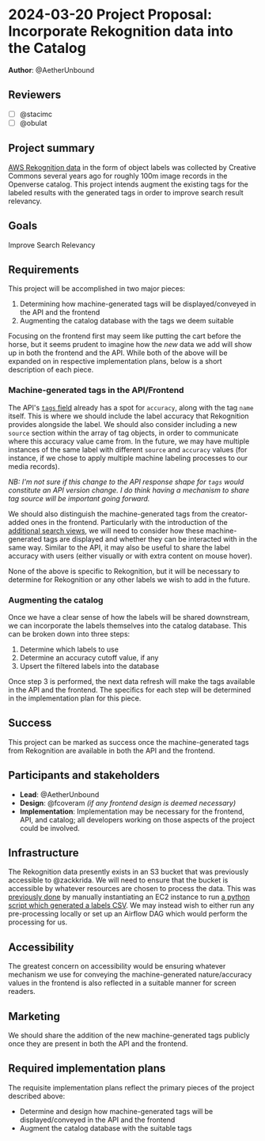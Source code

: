 # 2024-03-20 Project Proposal: Incorporate Rekognition data into the Catalog

**Author**: @AetherUnbound

## Reviewers

<!-- Choose two people at your discretion who make sense to review this based on their existing expertise. Check in to make sure folks aren't currently reviewing more than one other proposal or RFC. -->

- [ ] @stacimc
- [ ] @obulat

## Project summary

<!-- A brief one or two sentence summary of the project's features -->

[AWS Rekognition data][aws_rekognition] in the form of object labels was
collected by Creative Commons several years ago for roughly 100m image records
in the Openverse catalog. This project intends augment the existing tags for the
labeled results with the generated tags in order to improve search result
relevancy.

[aws_rekognition]: https://aws.amazon.com/rekognition/

## Goals

<!-- Which yearly goal does this project advance? -->

Improve Search Relevancy

## Requirements

<!-- Detailed descriptions of the features required for the project. Include user stories if you feel they'd be helpful, but focus on describing a specification for how the feature would work with an eye towards edge cases. -->

This project will be accomplished in two major pieces:

1. Determining how machine-generated tags will be displayed/conveyed in the API
   and the frontend
2. Augmenting the catalog database with the tags we deem suitable

Focusing on the frontend first may seem like putting the cart before the horse,
but it seems prudent to imagine how the _new_ data we add will show up in both
the frontend and the API. While both of the above will be expanded on in
respective implementation plans, below is a short description of each piece.

### Machine-generated tags in the API/Frontend

The API's [`tags` field][api_tags_field] already has a spot for `accuracy`,
along with the tag `name` itself. This is where we should include the label
accuracy that Rekognition provides alongside the label. We should also consider
including a new `source` section within the array of tag objects, in order to
communicate where this accuracy value came from. In the future, we may have
multiple instances of the same label with different `source` and `accuracy`
values (for instance, if we chose to apply multiple machine labeling processes
to our media records).

_NB: I'm not sure if this change to the API response shape for `tags` would
constitute an API version change. I do think having a mechanism to share tag
source will be important going forward._

[api_tags_field]:
  https://api.openverse.engineering/v1/#tag/images/operation/images_search

We should also distinguish the machine-generated tags from the creator-added
ones in the frontend. Particularly with the introduction of the
[additional search views](../additional_search_views/index.md), we will need to
consider how these machine-generated tags are displayed and whether they can be
interacted with in the same way. Similar to the API, it may also be useful to
share the label accuracy with users (either visually or with extra content on
mouse hover).

None of the above is specific to Rekognition, but it will be necessary to
determine for Rekognition or any other labels we wish to add in the future.

### Augmenting the catalog

Once we have a clear sense of how the labels will be shared downstream, we can
incorporate the labels themselves into the catalog database. This can be broken
down into three steps:

1. Determine which labels to use
2. Determine an accuracy cutoff value, if any
3. Upsert the filtered labels into the database

Once step 3 is performed, the next data refresh will make the tags available in
the API and the frontend. The specifics for each step will be determined in the
implementation plan for this piece.

## Success

<!-- How do we measure the success of the project? How do we know our ideas worked? -->

This project can be marked as success once the machine-generated tags from
Rekognition are available in both the API and the frontend.

## Participants and stakeholders

<!-- Who is working on the project and who are the external stakeholders, if any? Consider the lead, implementers, designers, and other stakeholders who have a say in how the project goes. -->

- **Lead**: @AetherUnbound
- **Design**: @fcoveram _(if any frontend design is deemed necessary)_
- **Implementation**: Implementation may be necessary for the frontend, API, and
  catalog; all developers working on those aspects of the project could be
  involved.

## Infrastructure

<!-- What infrastructural considerations need to be made for this project? If there are none, say so explicitly rather than deleting the section. -->

The Rekognition data presently exists in an S3 bucket that was previously
accessible to @zackkrida. We will need to ensure that the bucket is accessible
by whatever resources are chosen to process the data. This was
[previously done](https://github.com/WordPress/openverse/issues/431#issuecomment-1675434911)
by manually instantiating an EC2 instance to run
[a python script which generated a labels CSV](https://gist.github.com/zackkrida/cb125155e87aa1c296887e5c27ea33ff).
We may instead wish to either run any pre-processing locally or set up an
Airflow DAG which would perform the processing for us.

## Accessibility

<!-- Are there specific accessibility concerns relevant to this project? Do you expect new UI elements that would need particular care to ensure they're implemented in an accessible way? Consider also low-spec device and slow internet accessibility, if relevant. -->

The greatest concern on accessibility would be ensuring whatever mechanism we
use for conveying the machine-generated nature/accuracy values in the frontend
is also reflected in a suitable manner for screen readers.

## Marketing

<!-- Are there potential marketing opportunities that we'd need to coordinate with the community to accomplish? If there are none, say so explicitly rather than deleting the section. -->

We should share the addition of the new machine-generated tags publicly once
they are present in both the API and the frontend.

## Required implementation plans

<!-- What are the required implementation plans? Consider if they should be split per level of the stack or per feature. -->

The requisite implementation plans reflect the primary pieces of the project
described above:

- Determine and design how machine-generated tags will be displayed/conveyed in
  the API and the frontend
- Augment the catalog database with the suitable tags
